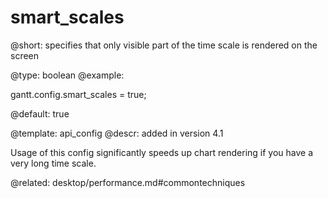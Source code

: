 smart_scales
=============

@short:
	specifies that only visible part of the time scale is rendered on the screen

@type: boolean
@example:

gantt.config.smart_scales = true;

@default: true

@template:	api_config
@descr:
added in version 4.1

Usage of this config significantly speeds up chart rendering if you have a very long time scale.  

@related:
desktop/performance.md#commontechniques